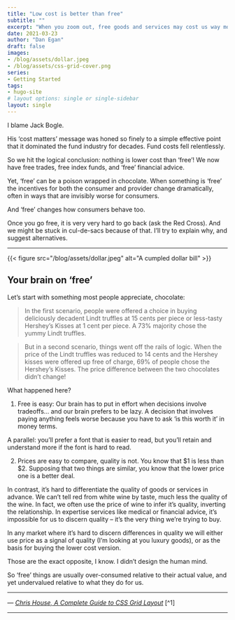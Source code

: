 ```yaml
---
title: "Low cost is better than free"
subtitle: ""
excerpt: "When you zoom out, free goods and services may cost us way more than expected."
date: 2021-03-23
author: "Dan Egan"
draft: false
images:
- /blog/assets/dollar.jpeg
- /blog/assets/css-grid-cover.png
series:
- Getting Started
tags:
- hugo-site
# layout options: single or single-sidebar
layout: single
---
```


I blame Jack Bogle. 

His ‘cost matters’ message was honed so finely to a simple effective point that it dominated the fund industry for decades. Fund costs fell relentlessly. 

So we hit the logical conclusion: nothing is lower cost than ‘free’! We now have free trades, free index funds, and ‘free’ financial advice. 

Yet, ‘free’ can be a poison wrapped in chocolate. When something is ‘free’ the incentives for both the consumer and provider change dramatically, often in ways that are invisibly worse for consumers. 

And ‘free’ changes how consumers behave too. 

Once you go free, it is very very hard to go back (ask the Red Cross). And we might be stuck in cul-de-sacs because of that. I’ll try to explain why, and suggest alternatives.  

---

{{< figure src="/blog/assets/dollar.jpeg" alt="A cumpled dollar bill" >}}


## Your brain on ‘free’
Let’s start with something most people appreciate, chocolate: 

>In the first scenario, people were offered a choice in buying deliciously decadent Lindt truffles at 15 cents per piece or less-tasty Hershey’s Kisses at 1 cent per piece. A 73% majority chose the yummy Lindt truffles. 

>But in a second scenario, things went off the rails of logic. When the price of the Lindt truffles was reduced to 14 cents and the Hershey kisses were offered up free of charge, 69% of people chose the Hershey’s Kisses. The price difference between the two chocolates didn’t change! 

What happened here?

1) Free is easy: Our brain has to put in effort when decisions involve tradeoffs… and our brain prefers to be lazy. A decision that involves paying anything feels worse because you have to ask ‘is this worth it’ in money terms. 

A parallel: you’ll prefer a font that is easier to read, but you’ll retain and understand more if the font is hard to read. 

2) Prices are easy to compare, quality is not. You know that $1 is less than $2. Supposing that two things are similar, you know that the lower price one is a better deal. 

In contrast, it’s hard to differentiate the quality of goods or services in advance. We can’t tell red from white wine by taste, much less the quality of the wine. In fact, we often use the price of wine to infer it’s quality, inverting the relationship. In expertise services like medical or financial advice, it’s impossible for us to discern quality – it’s the very thing we’re trying to buy. 

In any market where it’s hard to discern differences in quality we will either use price as a signal of quality (I’m looking at you luxury goods), or as the basis for buying the lower cost version. 

Those are the exact opposite, I know. I didn’t design the human mind. 

So ‘free’ things are usually over-consumed relative to their actual value, and yet undervalued relative to what they do for us. 

---
	
*— [Chris House, A Complete Guide to CSS Grid Layout](http://chris.house/blog/a-complete-guide-css-grid-layout/)* [^1]

---


